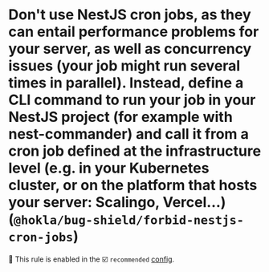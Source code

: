 # Don't use NestJS cron jobs, as they can entail performance problems for your server, as well as concurrency issues (your job might run several times in parallel). Instead, define a CLI command to run your job in your NestJS project (for example with nest-commander) and call it from a cron job defined at the infrastructure level (e.g. in your Kubernetes cluster, or on the platform that hosts your server: Scalingo, Vercel…) (`@hokla/bug-shield/forbid-nestjs-cron-jobs`)

💼 This rule is enabled in the ☑️ `recommended` [config](https://github.com/hokla-org/eslint-plugin-bug-shield).

<!-- end auto-generated rule header -->
